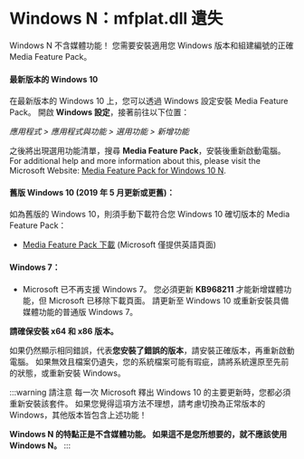 # Windows N：mfplat.dll 遺失

Windows N 不含媒體功能！ 您需要安裝適用您 Windows 版本和組建編號的正確 Media Feature Pack。

#### 最新版本的 Windows 10
在最新版本的 Windows 10 上，您可以透過 Windows 設定安裝 Media Feature Pack。 開啟 **Windows 設定**，接著前往以下位置：

*應用程式 > 應用程式與功能 > 選用功能 > 新增功能*

之後將出現選用功能清單，搜尋 **Media Feature Pack**，安裝後重新啟動電腦。 For additional help and more information about this, please visit the Microsoft Website: [Media Feature Pack for Windows 10 N](https://support.microsoft.com/help/4516397/media-feature-pack-for-windows-10-n-november-2019).

#### 舊版 Windows 10 (2019 年 5 月更新或更舊)：
如為舊版的 Windows 10，則須手動下載符合您 Windows 10 確切版本的 Media Feature Pack：
  * [Media Feature Pack 下載](https://www.microsoft.com/en-us/software-download/mediafeaturepack) (Microsoft 僅提供英語頁面)

#### Windows 7：
  * Microsoft 已不再支援 Windows 7。 您必須更新 **KB968211** 才能新增媒體功能，但 Microsoft 已移除下載頁面。 請更新至 Windows 10 或重新安裝具備媒體功能的普通版 Windows 7。

**請確保安裝 x64 和 x86 版本。**

如果仍然顯示相同錯誤，代表**您安裝了錯誤的版本**，請安裝正確版本，再重新啟動電腦。 如果無效且檔案仍遺失，您的系統檔案可能有瑕疵，請將系統還原至先前的狀態，或重新安裝 Windows。

:::warning
請注意 每一次 Microsoft 釋出 Windows 10 的主要更新時，您都必須重新安裝該套件。 如果您覺得這項方法不理想，請考慮切換為正常版本的 Windows，其他版本皆包含上述功能！

**Windows N 的特點正是不含媒體功能。 如果這不是您所想要的，就不應該使用 Windows N。**
:::
